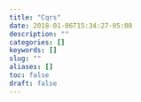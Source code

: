 ```yaml
---
title: "Cqrs"
date: 2018-01-06T15:34:27-05:00
description: ""
categories: []
keywords: []
slug: ""
aliases: []
toc: false
draft: false
---
```

